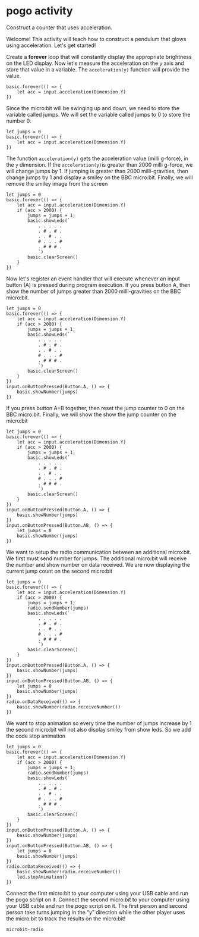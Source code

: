 # pogo activity

Construct a counter that uses acceleration. 

Welcome! This activity will teach how to construct a pendulum that glows using acceleration. Let's get started!

Create a **forever** loop that will constantly display the appropriate brightness on the LED display.  Now let's measure the acceleration on the `y` axis and store that value in a variable. The `acceleration(y)` function will provide the value.

```blocks
basic.forever(() => {
    let acc = input.acceleration(Dimension.Y)
})
```

Since the micro:bit will be swinging up and down, we need to store the variable called jumps. We will set the variable called jumps to 0 to store the number 0.

```blocks
let jumps = 0
basic.forever(() => {
    let acc = input.acceleration(Dimension.Y)
})
```

The function `acceleration(y)` gets the acceleration value (milli g-force), in the `y` dimension. If the `acceleration(y)`is greater than 2000 milli g-force, we will change jumps by 1. If jumping is greater than 2000 milli-gravities, then change jumps by 1 and display a smiley on the BBC micro:bit. Finally, we will remove the smiley image from the screen


```blocks
let jumps = 0
basic.forever(() => {
    let acc = input.acceleration(Dimension.Y)
    if (acc > 2000) {
        jumps = jumps + 1;
        basic.showLeds(`
            . . . . .
            . # . # .
            . . # . .
            # . . . #
            . # # # .
            `)
        basic.clearScreen()
    }
})
```

Now let's register an event handler that will execute whenever an input button (A) is pressed during program execution. If you press button A, then show the number of jumps greater than 2000 milli-gravities on the BBC micro:bit.

```blocks
let jumps = 0
basic.forever(() => {
    let acc = input.acceleration(Dimension.Y)
    if (acc > 2000) {
        jumps = jumps + 1;
        basic.showLeds(`
            . . . . .
            . # . # .
            . . # . .
            # . . . #
            . # # # .
            `)
        basic.clearScreen()
    }
})
input.onButtonPressed(Button.A, () => {
    basic.showNumber(jumps)
})
```

If you press button A+B together, then reset the jump counter to 0 on the BBC micro:bit. Finally, we will show the show the jump counter on the micro:bit


```blocks
let jumps = 0
basic.forever(() => {
    let acc = input.acceleration(Dimension.Y)
    if (acc > 2000) {
        jumps = jumps + 1;
        basic.showLeds(`
            . . . . .
            . # . # .
            . . # . .
            # . . . #
            . # # # .
            `)
        basic.clearScreen()
    }
})
input.onButtonPressed(Button.A, () => {
    basic.showNumber(jumps)
})
input.onButtonPressed(Button.AB, () => {
    let jumps = 0
    basic.showNumber(jumps)
})

```

We want to setup the radio communication between an additional micro:bit. We first must send number for jumps. The additional micro:bit will receive the number and show number on data received. We are now displaying the current jump count on the second micro:bit

```blocks
let jumps = 0
basic.forever(() => {
    let acc = input.acceleration(Dimension.Y)
    if (acc > 2000) {
        jumps = jumps + 1;
        radio.sendNumber(jumps)
        basic.showLeds(`
            . . . . .
            . # . # .
            . . # . .
            # . . . #
            . # # # .
            `)
        basic.clearScreen()
    }
})
input.onButtonPressed(Button.A, () => {
    basic.showNumber(jumps)
})
input.onButtonPressed(Button.AB, () => {
    let jumps = 0
    basic.showNumber(jumps)
})
radio.onDataReceived(() => {
    basic.showNumber(radio.receiveNumber())
})

```
We want to stop animation so every time the number of jumps increase by 1 the second micro:bit will not also display smiley from show leds. So we add the code stop animation

```blocks
let jumps = 0
basic.forever(() => {
    let acc = input.acceleration(Dimension.Y)
    if (acc > 2000) {
        jumps = jumps + 1;
        radio.sendNumber(jumps)
        basic.showLeds(`
            . . . . .
            . # . # .
            . . # . .
            # . . . #
            . # # # .
            `)
        basic.clearScreen()
    }
})
input.onButtonPressed(Button.A, () => {
    basic.showNumber(jumps)
})
input.onButtonPressed(Button.AB, () => {
    let jumps = 0
    basic.showNumber(jumps)
})
radio.onDataReceived(() => {
    basic.showNumber(radio.receiveNumber())
    led.stopAnimation()
})

```


Connect the first micro:bit to your computer using your USB cable and run the pogo script on it.
Connect the second micro:bit to your computer using your USB cable and run the pogo script on it.
The first person and second person take turns jumping in the “y” direction while the other player uses the micro:bit to track the results on the micro:bit!

```package
microbit-radio
```